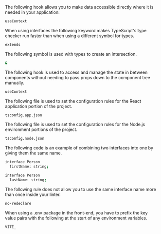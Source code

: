 The following hook allows you to make data accessible directly where it is needed in your application:

```bash
useContext
```

When using interfaces the following keyword makes TypeScript's type checker run faster than when using a different symbol for types.

```bash
extends
```

The following symbol is used with types to create an intersection.

```bash
&
```
The following hook is used to access and manage the state in between components without needing to pass props down to the component tree manually.

```bash
useContext
```

The following file is used to set the configuration rules for the React application portion of the project.

```bash
tsconfig.app.json
```

The following file is used to set the configuration rules for the Node.js environment portions of the project.

```bash
tsconfig.node.json
```

The following code is an example of combining two interfaces into one by giving them the same name.

```bash
interface Person
  firstName: string;

interface Person
  lastName: string;
```

The following rule does not allow you to use the same interface name more than once inside your linter.

```bash
no-redeclare
```

When using a .env package in the front-end, you have to prefix the key value pairs with the following at the start of any environment variables.

```bash
VITE_
```
 
 